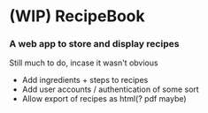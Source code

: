 # (WIP) RecipeBook

### A web app to store and display recipes


Still much to do, incase it wasn't obvious
- Add ingredients + steps to recipes
- Add user accounts / authentication of some sort
- Allow export of recipes as html(? pdf maybe)

